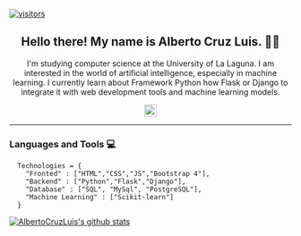 <a align="center" href="https://visitor-badge.glitch.me/badge?page_id=AlbertoCruzLuis.AlbertoCruzLuis">![visitors](https://visitor-badge.glitch.me/badge?page_id=AlbertoCruzLuis.AlbertoCruzLuis)</a>
<h2 align="center">Hello there! My name is Alberto Cruz Luis. 👋😉</h2>
<p align="center">I'm studying computer science at the University of La Laguna.
I am interested in the world of artificial intelligence, especially in machine learning.
I currently learn about Framework Python how Flask or Django to integrate it with web development tools and machine learning models.</p>

<div align="center">
  <a href="https://www.linkedin.com/in/alberto-cruz-luis-53abb7194/">
    <img alt="Linkedin" width="22px" src="https://cdn.jsdelivr.net/npm/simple-icons@v3/icons/linkedin.svg" />
  </a>
</div>

<hr/>

### Languages and Tools :computer:
```python3
  Technologies = {
    "Fronted" : ["HTML","CSS","JS","Bootstrap 4"],
    "Backend" : ["Python","Flask","Django"],
    "Database" : ["SQL", "MySql", "PostgreSQL"],
    "Machine Learning" : ["Scikit-learn"]
  }
```


[![AlbertoCruzLuis's github stats](https://github-readme-stats.vercel.app/api?username=AlbertoCruzLuis&theme=tokyonight&show_icons=true)](https://github.com/AlbertoCruzLuis/github-readme-stats)
